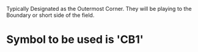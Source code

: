 Typically Designated as the Outermost Corner. They will be playing to the Boundary or short side of the field. 

# Symbol to be used is 'CB1'